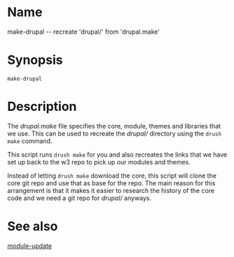 # Name

make-drupal -- recreate 'drupal/' from 'drupal.make'

# Synopsis

    make-drupal

# Description

The _drupal.make_ file specifies the core, module, themes and libraries that we use.
This can be used to recreate the _drupal/_ directory using the `drush make` command.

This script runs `drush make` for you and also recreates the links that we have
set up back to the w3 repo to pick up our modules and themes.

Instead of letting `drush make` download the core, this script will clone the core
git repo and use that as base for the repo.  The main reason for this arrangement is
that it makes it easier to research the history of the core code and we need a git repo
for _drupal/_ anyways.

# See also

[module-update](module-update.html)

